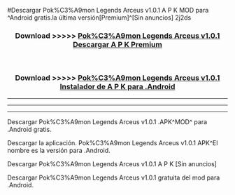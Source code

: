 #Descargar Pok%C3%A9mon Legends Arceus v1.0.1  A P K MOD para ^Android gratis.la última versión[Premium]^[Sin anuncios] 2j2ds



<div align="center">
<h3>Download >>>>> <a href="https://es-web.web.app/?es= ${title}">Pok%C3%A9mon Legends Arceus v1.0.1  Descargar A P K Premium</a></h3><br>

<h3>Download >>>>> <a href="https://es-web.web.app/?es= ${title}">Pok%C3%A9mon Legends Arceus v1.0.1  Instalador de A P K para .Android</a></h3>
</div>


----------------------------------------------------------

----------------------------------------------------------

----------------------------------------------------------

Descargar Pok%C3%A9mon Legends Arceus v1.0.1  .APK^MOD^ para .Android gratis.

Descargar la aplicación. Pok%C3%A9mon Legends Arceus v1.0.1  APK^El nombre es la versión para .Android.

Descargar Pok%C3%A9mon Legends Arceus v1.0.1  A P K [Sin anuncios]

Descargar Pok%C3%A9mon Legends Arceus v1.0.1  gratuita del mod para .Android.